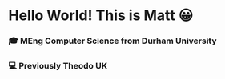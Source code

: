 
# Hello World! This is Matt 😀

###  🎓 MEng Computer Science from Durham University

###  💻 Previously Theodo UK